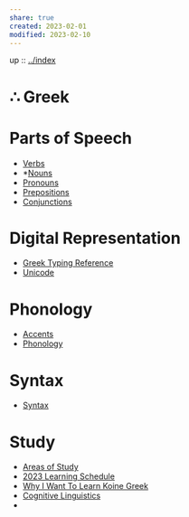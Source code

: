 ```yaml
---
share: true
created: 2023-02-01
modified: 2023-02-10
---
```


up :: [../index](./index.md)

# ∴ Greek

# Parts of Speech
- [Verbs](./Verbs.md)
- *[Nouns](./Nouns.md)
- [Pronouns](./Pronouns.md)
- [Prepositions](./Prepositions.md)
- [Conjunctions](./Conjunctions.md)

# Digital Representation
- [Greek Typing Reference](./Greek-Typing-Reference.md)
- [Unicode](./Unicode.md)

# Phonology
- [Accents](./Accents.md)
- [Phonology](./Phonology.md)

# Syntax
- [Syntax](./Syntax.md)

# Study
- [Areas of Study](./Areas-of-Study.md)
- [2023 Learning Schedule](./2023-Learning-Schedule.md)
- [Why I Want To Learn Koine Greek](Why%20I%20Want%20To%20Learn%20Koine%20Greek.md)
- [Cognitive Linguistics](Cognitive%20Linguistics.md)
- 
